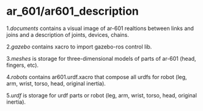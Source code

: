 # ar_601/ar601_description

1.<i>documents</i> contains a visual image of ar-601 realtions between links and joins and a description of joints, devices, chains.

2.<i>gazebo</i> contains xacro to import gazebo-ros control lib.

3.<i>meshes</i> is storage for three-dimensional models of parts of ar-601 (head, fingers, etc).

4.<i>robots</i> contains ar601.urdf.xacro that compose all urdfs for robot (leg, arm, wrist, torso, head, original inertia).

5.<i>urdf</i> is storage for urdf parts or robot (leg, arm, wrist, torso, head, original inertia).
    